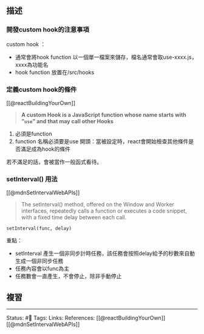 
## 描述


### 開發custom hook的注意事項

custom hook ：
- 通常會將hook function 以一個單一檔案來儲存，檔名通常會取use-xxxx.js，xxxx為功能名
- hook function 放置在/src/hooks




### 定義custom hook的條件


[[@reactBuildingYourOwn]]
> **A custom Hook is a JavaScript function whose name starts with ”`use`” and that may call other Hooks**

1. 必須是function
2. function 名稱必須要是use 開頭：當被設定時，react會開始檢查其他條件是否滿足成為hook的條件


若不滿足的話，會被當作一般函式看待。


### setInterval() 用法

[[@mdnSetIntervalWebAPIs]]
> The setInterval() method, offered on the Window and Worker interfaces, repeatedly calls a function or executes a code snippet, with a fixed time delay between each call. 

```
setInterval(func, delay)
```

重點：
- setInterval 產生一個非同步計時任務，該任務會按照delay給予的秒數來自動生成一個非同步任務
- 任務內容會以func為主
- 任務數會一直產生，不會停止，除非手動停止

## 複習

---
Status: #🌱 
Tags:
Links:
References:
[[@reactBuildingYourOwn]]
[[@mdnSetIntervalWebAPIs]]






